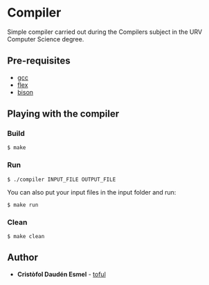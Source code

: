 # Compiler

Simple compiler carried out during the Compilers subject in the URV Computer Science degree.

## Pre-requisites

* [gcc](https://www.gnu.org/software/gcc/) 
* [flex](https://www.gnu.org/software/flex/)
* [bison](https://www.gnu.org/software/bison/)

## Playing with the compiler

### Build
```
$ make
```

### Run
```
$ ./compiler INPUT_FILE OUTPUT_FILE
```

You can also put your input files in the input folder and run:
```
$ make run
```

### Clean
```
$ make clean
```

## Author

* **Cristòfol Daudén Esmel** - [toful](https://github.com/toful)